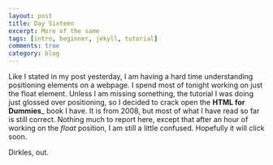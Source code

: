 ```yaml
---
layout: post
title: Day Sixteen
excerpt: More of the same
tags: [intro, beginner, jekyll, tutorial]
comments: true
category: blog
---
```


Like I stated in my post yesterday, I am having a hard time understanding positioning elements on a webpage. I spend most of tonight working on just the float element. Unless I am missing something, the tutorial I was doing just glossed over positioning, so I decided to crack open the __HTML for Dummies___ book I have. It is from 2008, but most of what I have read so far is still correct. Nothing much to report here, except that after an hour of working on the _float_ position, I am still a little confused. Hopefully it will click soon.

Dirkles, out. 
